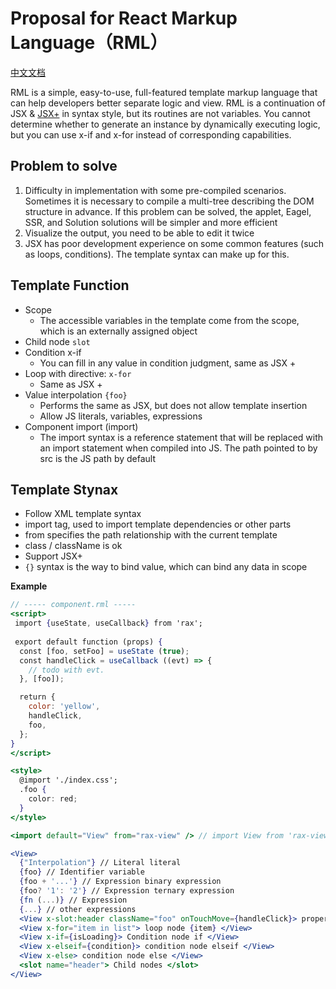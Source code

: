 # Proposal for React Markup Language（RML）

[中文文档](./README.zh_CN.md)

RML is a simple, easy-to-use, full-featured template markup language that can help developers better separate logic and view.
RML is a continuation of JSX & [JSX+](https://github.com/jsx-plus/jsx-plus) in syntax style, but its routines are not variables. You cannot determine whether to generate an instance by dynamically executing logic, but you can use x-if and x-for instead of corresponding capabilities.

## Problem to solve

1. Difficulty in implementation with some pre-compiled scenarios. Sometimes it is necessary to compile a multi-tree describing the DOM structure in advance. If this problem can be solved, the applet, Eagel, SSR, and Solution solutions will be simpler and more efficient
2. Visualize the output, you need to be able to edit it twice
3. JSX has poor development experience on some common features (such as loops, conditions). The template syntax can make up for this.

## Template Function
- Scope
  - The accessible variables in the template come from the scope, which is an externally assigned object
- Child node `slot`
- Condition x-if
  - You can fill in any value in condition judgment, same as JSX +
- Loop with directive: `x-for`
  - Same as JSX +
- Value interpolation `{foo}`
  - Performs the same as JSX, but does not allow template insertion
  - Allow JS literals, variables, expressions
- Component import (import)
  - The import syntax is a reference statement that will be replaced with an import statement when compiled into JS. The path pointed to by src is the JS path by default

## Template Stynax

- Follow XML template syntax
- import tag, used to import template dependencies or other parts
- from specifies the path relationship with the current template
- class / className is ok
- Support JSX+
- `{}` syntax is the way to bind value, which can bind any data in scope



**Example**

```jsx
// ----- component.rml -----
<script>
 import {useState, useCallback} from 'rax';
  
 export default function (props) {
  const [foo, setFoo] = useState (true);
  const handleClick = useCallback ((evt) => {
    // todo with evt.
  }, [foo]);

  return {
    color: 'yellow',
    handleClick,
    foo,
  };
}
</script>

<style>
  @import './index.css';
  .foo {
    color: red;
  }
</style>

<import default="View" from="rax-view" /> // import View from 'rax-view';

<View>
  {"Interpolation"} // Literal literal
  {foo} // Identifier variable
  {foo + '...'} // Expression binary expression
  {foo? '1': '2'} // Expression ternary expression
  {fn (...)} // Expression
  {...} // other expressions
  <View x-slot:header className="foo" onTouchMove={handleClick}> property binding, event handler binding </View>
  <View x-for="item in list"> loop node {item} </View>
  <View x-if={isLoading}> Condition node if </View>
  <View x-elseif={condition}> condition node elseif </View>
  <View x-else> condition node else </View>
  <slot name="header"> Child nodes </slot>
</View>
```